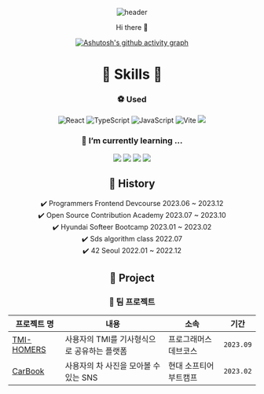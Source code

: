 <div align="center">

![header](https://capsule-render.vercel.app/api?text=Dongja&type=Waving&color=gradient&height=200&animation=fadeIn&fontAlignY=35)

Hi there 👋
<!--
**DongjaJ/DongjaJ** is a ✨ _special_ ✨ repository because its `README.md` (this file) appears on your GitHub profile.

Here are some ideas to get you started:

- 🔭 I’m currently working on ...
- 🌱 I’m currently learning ...
- 👯 I’m looking to collaborate on ...
- 🤔 I’m looking for help with ...
- 💬 Ask me about ...
- 📫 How to reach me: ...
- 😄 Pronouns: ...
- ⚡ Fun fact: ...
-->

[![Ashutosh's github activity graph](https://github-readme-activity-graph.vercel.app/graph?username=DongjaJ&theme=react)](https://github.com/ashutosh00710/github-readme-activity-graph)

# 🔨 Skills 🔨
  
### ⚽ Used
![React](https://img.shields.io/badge/react-%2320232a.svg?style=for-the-badge&logo=react&logoColor=%2361DAFB) 
![TypeScript](https://img.shields.io/badge/TypeScript-3178C6.svg?&style=for-the-badge&logo=TypeScript&logoColor=white) ![JavaScript](https://img.shields.io/badge/javascript-%23323330.svg?style=for-the-badge&logo=javascript&logoColor=%23F7DF1E)
![Vite](https://img.shields.io/badge/vite-%23646CFF.svg?style=for-the-badge&logo=vite&logoColor=white)
<img src="https://img.shields.io/badge/TanStackquery-FF4154?style=for-the-badge&logo=reactquery&logoColor=white">
  
### 🌱 I’m currently learning ...
<img src="https://img.shields.io/badge/turborepo-EF4444?style=for-the-badge&logo=turborepo&logoColor=white">
<img src="https://img.shields.io/badge/chakraui-319795?style=for-the-badge&logo=chakraui&logoColor=white">
<img src="https://img.shields.io/badge/zod-3E67B1?style=for-the-badge&logo=zod&logoColor=white">
<img src="https://img.shields.io/badge/mockserviceworker-FF6A33?style=for-the-badge&logo=mockserviceworker&logoColor=white">
   
## 🚀 History 

✔️ Programmers Frontend Devcourse  2023.06 ~  2023.12 <br />
✔️ Open Source Contribution Academy  2023.07 ~ 2023.10  <br />
✔️ Hyundai Softeer Bootcamp 2023.01 ~ 2023.02  <br />
✔️ Sds algorithm class  2022.07  <br />
✔️ 42 Seoul  2022.01 ~ 2022.12 <br/>
  
## 📌 Project
  
### 🦁 팀 프로젝트
  
|프로젝트 명|내용|소속|기간|
|---|-----|----|--|
|[TMI-HOMERS](https://github.com/DongjaJ/TMI_HOMERS)|사용자의 TMI를 기사형식으로 공유하는 플랫폼|프로그래머스 데브코스|`2023.09`|
|[CarBook](https://github.com/softeerbootcamp/Team2-CarBook)|사용자의 차 사진을 모아볼 수 있는 SNS|현대 소프티어 부트캠프|`2023.02`|
  
 </div>
